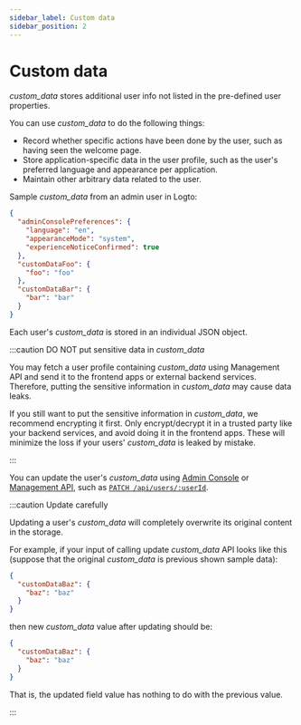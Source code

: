 ```yaml
---
sidebar_label: Custom data
sidebar_position: 2
---
```


# Custom data

_custom_data_ stores additional user info not listed in the pre-defined user properties.

You can use _custom_data_ to do the following things:

- Record whether specific actions have been done by the user, such as having seen the welcome page.
- Store application-specific data in the user profile, such as the user's preferred language and appearance per application.
- Maintain other arbitrary data related to the user.

Sample _custom_data_ from an admin user in Logto:

```json
{
  "adminConsolePreferences": {
    "language": "en",
    "appearanceMode": "system",
    "experienceNoticeConfirmed": true
  },
  "customDataFoo": {
    "foo": "foo"
  },
  "customDataBar": {
    "bar": "bar"
  }
}
```

Each user's _custom_data_ is stored in an individual JSON object.

:::caution DO NOT put sensitive data in _custom_data_

You may fetch a user profile containing _custom_data_ using Management API and send it to the frontend apps or external backend services.
Therefore, putting the sensitive information in _custom_data_ may cause data leaks.

If you still want to put the sensitive information in _custom_data_, we recommend encrypting it first.
Only encrypt/decrypt it in a trusted party like your backend services, and avoid doing it in the frontend apps.
These will minimize the loss if your users' _custom_data_ is leaked by mistake.

:::

You can update the user's _custom_data_ using
[Admin Console](../../../docs/recipes/manage-users/using-admin-console#view-and-update-user-profile) or
[Management API](../../../docs/recipes/manage-users/using-management-api),
such as <a href="/api/#tag/Users/paths/~1api~1users~1:userId/patch" target="_blank">`PATCH /api/users/:userId`</a>.

:::caution Update carefully

Updating a user's _custom_data_ will completely overwrite its original content in the storage.

For example, if your input of calling update _custom_data_ API looks like this (suppose that the original _custom_data_ is previous shown sample data):

```json
{
  "customDataBaz": {
    "baz": "baz"
  }
}
```

then new _custom_data_ value after updating should be:

```json
{
  "customDataBaz": {
    "baz": "baz"
  }
}
```

That is, the updated field value has nothing to do with the previous value.

:::
